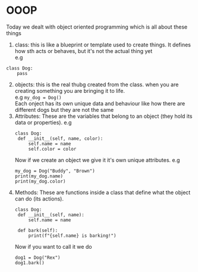 # OOOP
Today we dealt with object oriented programming which is all about these things
1. class: this is like a blueprint or template used to create things. It defines how sth acts or behaves, but it's not the actual thing yet<br> e.g
```
class Dog:
    pass
```

2. objects: this is the real thubg created from the class. when you are creating something you are bringing it to life. <br> e.g
`
my_dog = Dog()
`<br>
Each onject has its own unique data and behaviour like how there are different dogs but they are not the same
3. Attributes: These are the variables that belong to an object (they hold its data or properties). e.g
   ```
   class Dog:
    def __init__(self, name, color):
        self.name = name
        self.color = color
   ```
   Now if we create an object we give it it's own unique attributes. e.g
   ```
   my_dog = Dog("Buddy", "Brown")
   print(my_dog.name)
   print(my_dog.color)
    ```
4. Methods: These are functions inside a class that define what the object can do (its actions).
   ```
   class Dog:
    def __init__(self, name):
        self.name = name

    def bark(self):
        print(f"{self.name} is barking!")
   ```
   Now if you want to call it we do
   ```
   dog1 = Dog("Rex")
   dog1.bark()
  ```
